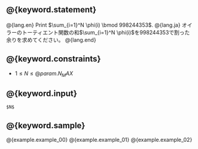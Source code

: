 ## @{keyword.statement}

@{lang.en}
Print $\sum_{i=1}^N \phi(i) \bmod 998244353$.
@{lang.ja}
オイラーのトーティエント関数の和$\sum_{i=1}^N \phi(i)$を$998244353$で割った余りを求めてください。
@{lang.end}

## @{keyword.constraints}

- $1 \leq N \leq @{param.N_MAX}$

## @{keyword.input}

```
$N$
```

## @{keyword.sample}

@{example.example_00}
@{example.example_01}
@{example.example_02}
